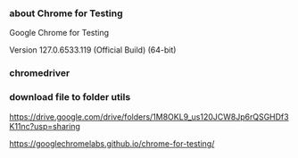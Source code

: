 ### about Chrome for Testing

Google Chrome for Testing

Version 127.0.6533.119 (Official Build) (64-bit)

### chromedriver

### download file to folder utils

https://drive.google.com/drive/folders/1M8OKL9_us120JCW8Jp6rQSGHDf3K11nc?usp=sharing

https://googlechromelabs.github.io/chrome-for-testing/


